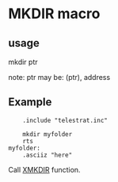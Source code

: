 # MKDIR macro

## usage

mkdir ptr

note:
 ptr may be: (ptr), address

## Example

```ca65
    .include "telestrat.inc"

    mkdir myfolder
    rts
myfolder:
    .asciiz "here"
```

Call [XMKDIR](../../kernel/primitives/xmkdir/) function.
